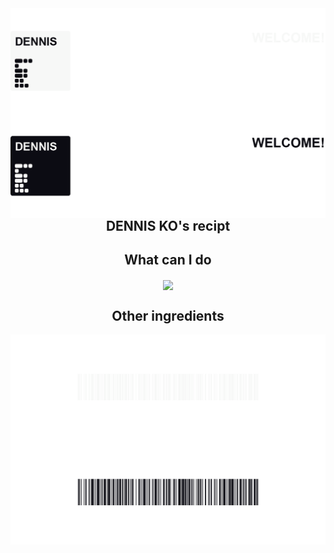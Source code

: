 <div align="center">
  <div align="right">
  <!--<img align="right" display="block" src="https://github-readme-stats.vercel.app/api?username=dennis0324&theme=slateorange&hide_rank=true&line_height=24"/>-->
  <!--<img align="right" src="https://github-readme-stats.vercel.app/api/top-langs/?username=dennis0324&theme=slateorange&hide=Procfile&layout=compact&langs_count=6"/>-->
  
  </div>
  <img align="right" src="https://github.com/dennis0324/dennis0324/blob/main/src/banner_dark.png#gh-dark-mode-only"/>
  <img align="right" src="https://github.com/dennis0324/dennis0324/blob/main/src/banner_light_%EB%8C%80%EC%A7%80%20.png#gh-light-mode-only"/>
  </div>
  <div align="center">

  <!--<a href="https://solved.ac/dennis0324"><img src="http://mazassumnida.wtf/api/mini/generate_badge?boj=dennis0324"/></a>-->
 
</div>

<div align="center">

## DENNIS KO's recipt

</div>


<div align="center">

## What can I do

  <img align="center" src="https://github-readme-stats.vercel.app/api/top-langs/?username=dennis0324&theme=slateorange&hide=Procfile&layout=compact&langs_count=6"/>
</div>


<div align="center">

## Other ingredients
  <!--<img align="right" display="block" src="https://github-readme-stats.vercel.app/api?username=dennis0324&theme=slateorange&hide_rank=true&line_height=24"/>-->
</div>


  <img align="center" src="https://github.com/dennis0324/dennis0324/blob/main/src/footer_dark.png#gh-dark-mode-only"/>
  <img align="center" src="https://github.com/dennis0324/dennis0324/blob/main/src/footer_light.png#gh-light-mode-only"/>
